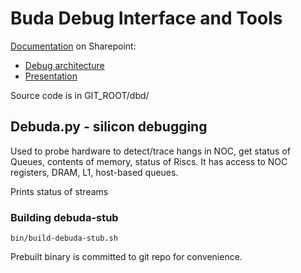 # Buda Debug Interface and Tools


[Documentation](https://tenstorrent.sharepoint.com/:f:/r/sites/Specifications/Spatial/Debug?csf=1&web=1&e=m6PtgT]) on Sharepoint:
- [Debug architecture](https://tenstorrent.sharepoint.com/:w:/r/sites/Specifications/Spatial/Debug/buda_debug_architecture.docx?d=w314badcf8d404f4b92e083091b0edad5&csf=1&web=1&e=EEX4UD)
- [Presentation](https://tenstorrent.sharepoint.com/:p:/r/sites/Specifications/Spatial/Debug/buda-debug-infra.pptx?d=wb835600fe80c44b79831eecb58290533&csf=1&web=1&e=r6m3Ux)

Source code is in GIT_ROOT/dbd/

## Debuda.py - silicon debugging
Used to probe hardware to detect/trace hangs in NOC, get status of Queues, contents of memory, status of Riscs.
It has access to NOC registers, DRAM, L1, host-based queues.

Prints status of streams

### Building debuda-stub
```
bin/build-debuda-stub.sh
```
Prebuilt binary is committed to git repo for convenience.